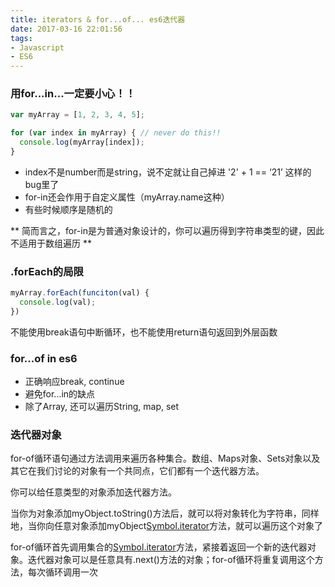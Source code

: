 ```yaml
---
title: iterators & for...of... es6迭代器
date: 2017-03-16 22:01:56
tags:
- Javascript
- ES6
---
```


### 用for...in...一定要小心！！

```javascript
var myArray = [1, 2, 3, 4, 5];

for (var index in myArray) { // never do this!!
  console.log(myArray[index]);
}
```

- index不是number而是string，说不定就让自己掉进 '2' + 1 == ‘21’ 这样的bug里了
- for-in还会作用于自定义属性（myArray.name这种）
- 有些时候顺序是随机的

** 简而言之，for-in是为普通对象设计的，你可以遍历得到字符串类型的键，因此不适用于数组遍历 **

### .forEach的局限

```javascript
myArray.forEach(funciton(val) {
  console.log(val);
})
```

不能使用break语句中断循环，也不能使用return语句返回到外层函数

### for...of in es6

- 正确响应break, continue
- 避免for...in的缺点
- 除了Array, 还可以遍历String, map, set

### 迭代器对象
for-of循环语句通过方法调用来遍历各种集合。数组、Maps对象、Sets对象以及其它在我们讨论的对象有一个共同点，它们都有一个迭代器方法。

你可以给任意类型的对象添加迭代器方法。

当你为对象添加myObject.toString()方法后，就可以将对象转化为字符串，同样地，当你向任意对象添加myObject[Symbol.iterator]()方法，就可以遍历这个对象了

for-of循环首先调用集合的[Symbol.iterator]()方法，紧接着返回一个新的迭代器对象。迭代器对象可以是任意具有.next()方法的对象；for-of循环将重复调用这个方法，每次循环调用一次
